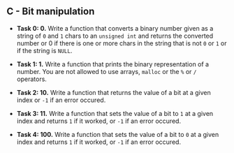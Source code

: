 ## C - Bit manipulation

- **Task 0: 0.** Write a function that converts a binary number given as a string of `0` and `1` chars to an `unsigned int` and returns the converted number or 0 if there is one or more chars in the string that is not `0` or `1` or if the string is `NULL`.

- **Task 1: 1.** Write a function that prints the binary representation of a number. You are not allowed to use arrays, `malloc` or the `%` or `/` operators.

- **Task 2: 10.** Write a function that returns the value of a bit at a given index or `-1` if an error occured.

- **Task 3: 11.** Write a function that sets the value of a bit to `1` at a given index and returns `1` if it worked, or `-1` if an error occured.

- **Task 4: 100.** Write a function that sets the value of a bit to `0` at a given index and returns `1` if it worked, or `-1` if an error occured.
